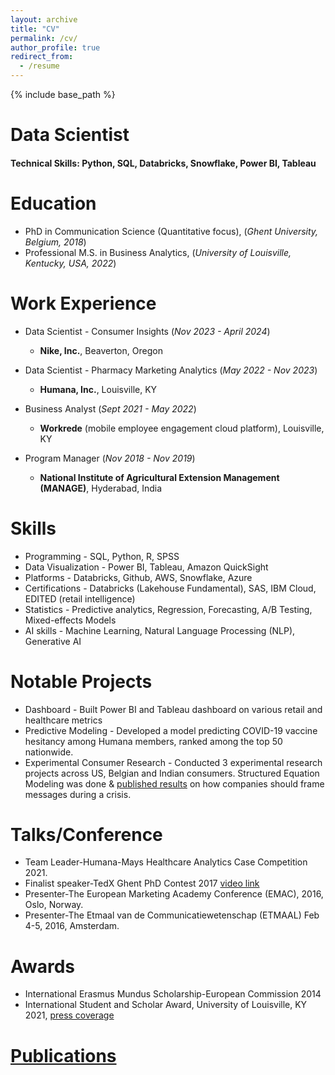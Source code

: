 ```yaml
---
layout: archive
title: "CV"
permalink: /cv/
author_profile: true
redirect_from:
  - /resume
---
```


{% include base_path %}
# Data Scientist

#### Technical Skills: Python, SQL, Databricks, Snowflake, Power BI, Tableau

Education
======
* PhD in Communication Science (Quantitative focus), (_Ghent University, Belgium, 2018_)
* Professional M.S. in Business Analytics, (_University of Louisville, Kentucky, USA, 2022_)

Work Experience
======
* Data Scientist - Consumer Insights (_Nov 2023 - April 2024_)
  * **Nike, Inc.**, Beaverton, Oregon

* Data Scientist - Pharmacy Marketing Analytics (_May 2022 - Nov 2023_)
  *  **Humana, Inc.**, Louisville, KY

* Business Analyst (_Sept 2021 - May 2022_)
  *  **Workrede** (mobile employee engagement cloud platform), Louisville, KY

* Program Manager (_Nov 2018 - Nov 2019_)
  *  **National Institute of Agricultural Extension Management (MANAGE)**, Hyderabad, India

Skills
======
* Programming - SQL, Python, R, SPSS
* Data Visualization - Power BI, Tableau, Amazon QuickSight
* Platforms - Databricks, Github, AWS, Snowflake, Azure
* Certifications - Databricks (Lakehouse Fundamental), SAS, IBM Cloud, EDITED (retail intelligence)
* Statistics - Predictive analytics, Regression, Forecasting, A/B Testing, Mixed-effects Models
* AI skills - Machine Learning, Natural Language Processing (NLP), Generative AI

Notable Projects
======
* Dashboard - Built Power BI and Tableau dashboard on various retail and healthcare metrics
* Predictive Modeling - Developed a model predicting COVID-19 vaccine hesitancy among Humana members, ranked among the top 50 nationwide.
* Experimental Consumer Research - Conducted 3 experimental research projects across US, Belgian and Indian consumers. Structured Equation Modeling was done & [published results](https://research.ugent.be/web/person/goldi-tewari-0/publications/en) on how companies should frame messages during a crisis.

Talks/Conference 
======
* Team Leader-Humana-Mays Healthcare Analytics Case Competition 2021.
* Finalist speaker-TedX Ghent PhD Contest 2017 [video link](https://www.youtube.com/watch?v=I4zH7b1dqTE)
* Presenter-The European Marketing Academy Conference (EMAC), 2016, Oslo, Norway.
* Presenter-The Etmaal van de Communicatiewetenschap (ETMAAL) Feb 4-5, 2016, Amsterdam.

Awards
======
* International Erasmus Mundus Scholarship-European Commission 2014
* International Student and Scholar Award, University of Louisville, KY 2021, [press coverage](https://www.uoflnews.com/post/uofltoday/uofl-student-awards-winners-celebrated-during-23rd-annual-ceremony/)

[Publications](https://scholar.google.com/citations?user=4PJPp0QAAAAJ&hl=en)
======

